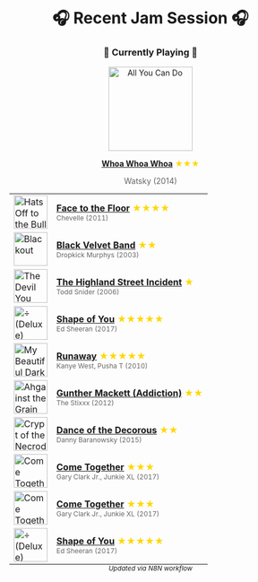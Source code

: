 <!-- SPOTIFY_RECENTLY_PLAYED:START -->
<div align='center'>

# 🎧 Recent Jam Session 🎧

<h3>🎵 Currently Playing 🎵</h3>

<a href="https://open.spotify.com/track/4xi5Cz4KJGaWz0hRvz9mll"><img src="https://i.scdn.co/image/ab67616d0000b273df58a881c20d1aba831164c3" width="150" height="150" alt="All You Can Do" /></a>

<b><a href="https://open.spotify.com/track/4xi5Cz4KJGaWz0hRvz9mll">Whoa Whoa Whoa</a></b><span style="color: gold;"> ★★★</span>

<span style="color: #666;">Watsky (2014)</span>

<table style='margin: 0 auto; max-width: 550px;'>
<tr>
<td width="60"><a href="https://open.spotify.com/track/6sREV6MpLHTqcOmBK5mvYF"><img src="https://i.scdn.co/image/ab67616d0000b273774080a4ac27b3c5c86af35f" width="60" height="60" alt="Hats Off to the Bull" /></a></td>
<td><b><a href="https://open.spotify.com/track/6sREV6MpLHTqcOmBK5mvYF">Face to the Floor</a></b> <span style="color: gold;"> ★★★★</span><br><span style="font-size: 12px; color: #666;">Chevelle (2011)</span></td>
</tr>
<tr>
<td width="60"><a href="https://open.spotify.com/track/356DFRPTv6s2jPuQHrIqWi"><img src="https://i.scdn.co/image/ab67616d0000b27321fe7a86d0e0803b99b893ba" width="60" height="60" alt="Blackout" /></a></td>
<td><b><a href="https://open.spotify.com/track/356DFRPTv6s2jPuQHrIqWi">Black Velvet Band</a></b> <span style="color: gold;"> ★★</span><br><span style="font-size: 12px; color: #666;">Dropkick Murphys (2003)</span></td>
</tr>
<tr>
<td width="60"><a href="https://open.spotify.com/track/14daOroAa2CmxeT1prZnOE"><img src="https://i.scdn.co/image/ab67616d0000b2736fede82146181a73665793d8" width="60" height="60" alt="The Devil You Know" /></a></td>
<td><b><a href="https://open.spotify.com/track/14daOroAa2CmxeT1prZnOE">The Highland Street Incident</a></b> <span style="color: gold;"> ★</span><br><span style="font-size: 12px; color: #666;">Todd Snider (2006)</span></td>
</tr>
<tr>
<td width="60"><a href="https://open.spotify.com/track/7qiZfU4dY1lWllzX7mPBI3"><img src="https://i.scdn.co/image/ab67616d0000b273ba5db46f4b838ef6027e6f96" width="60" height="60" alt="÷ (Deluxe)" /></a></td>
<td><b><a href="https://open.spotify.com/track/7qiZfU4dY1lWllzX7mPBI3">Shape of You</a></b> <span style="color: gold;"> ★★★★★</span><br><span style="font-size: 12px; color: #666;">Ed Sheeran (2017)</span></td>
</tr>
<tr>
<td width="60"><a href="https://open.spotify.com/track/3DK6m7It6Pw857FcQftMds"><img src="https://i.scdn.co/image/ab67616d0000b273d9194aa18fa4c9362b47464f" width="60" height="60" alt="My Beautiful Dark Twisted Fantasy" /></a></td>
<td><b><a href="https://open.spotify.com/track/3DK6m7It6Pw857FcQftMds">Runaway</a></b> <span style="color: gold;"> ★★★★★</span><br><span style="font-size: 12px; color: #666;">Kanye West, Pusha T (2010)</span></td>
</tr>
<tr>
<td width="60"><a href="https://open.spotify.com/track/6OpfVzM7bX74yBugaeL2x3"><img src="https://i.scdn.co/image/ab67616d0000b273b7ab0807d7b2787c8755ef07" width="60" height="60" alt="Ahgainst the Grain" /></a></td>
<td><b><a href="https://open.spotify.com/track/6OpfVzM7bX74yBugaeL2x3">Gunther Mackett (Addiction)</a></b> <span style="color: gold;"> ★★</span><br><span style="font-size: 12px; color: #666;">The Stixxx (2012)</span></td>
</tr>
<tr>
<td width="60"><a href="https://open.spotify.com/track/2HIslp2i7gk4DwtwOEKJPA"><img src="https://i.scdn.co/image/ab67616d0000b273735452bc4bcbb34782034840" width="60" height="60" alt="Crypt of the Necrodancer (Original Game Soundtrack)" /></a></td>
<td><b><a href="https://open.spotify.com/track/2HIslp2i7gk4DwtwOEKJPA">Dance of the Decorous</a></b> <span style="color: gold;"> ★★</span><br><span style="font-size: 12px; color: #666;">Danny Baranowsky (2015)</span></td>
</tr>
<tr>
<td width="60"><a href="https://open.spotify.com/track/45HAjqRWiNv6mMPw4NvZrU"><img src="https://i.scdn.co/image/ab67616d0000b273bce034d651da4d21e43c8a19" width="60" height="60" alt="Come Together" /></a></td>
<td><b><a href="https://open.spotify.com/track/45HAjqRWiNv6mMPw4NvZrU">Come Together</a></b> <span style="color: gold;"> ★★★</span><br><span style="font-size: 12px; color: #666;">Gary Clark Jr., Junkie XL (2017)</span></td>
</tr>
<tr>
<td width="60"><a href="https://open.spotify.com/track/45HAjqRWiNv6mMPw4NvZrU"><img src="https://i.scdn.co/image/ab67616d0000b273bce034d651da4d21e43c8a19" width="60" height="60" alt="Come Together" /></a></td>
<td><b><a href="https://open.spotify.com/track/45HAjqRWiNv6mMPw4NvZrU">Come Together</a></b> <span style="color: gold;"> ★★★</span><br><span style="font-size: 12px; color: #666;">Gary Clark Jr., Junkie XL (2017)</span></td>
</tr>
<tr>
<td width="60"><a href="https://open.spotify.com/track/7qiZfU4dY1lWllzX7mPBI3"><img src="https://i.scdn.co/image/ab67616d0000b273ba5db46f4b838ef6027e6f96" width="60" height="60" alt="÷ (Deluxe)" /></a></td>
<td><b><a href="https://open.spotify.com/track/7qiZfU4dY1lWllzX7mPBI3">Shape of You</a></b> <span style="color: gold;"> ★★★★★</span><br><span style="font-size: 12px; color: #666;">Ed Sheeran (2017)</span></td>
</tr>
</table>
<sub><i>Updated via N8N workflow</i></sub>
</div>


<!-- SPOTIFY_RECENTLY_PLAYED:END -->